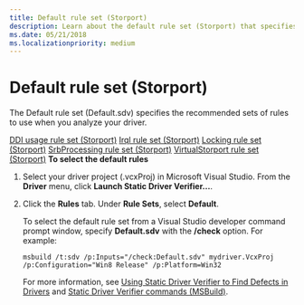 ```yaml
---
title: Default rule set (Storport)
description: Learn about the default rule set (Storport) that specifies the recommended sets of rules to use when you analyze your driver.
ms.date: 05/21/2018
ms.localizationpriority: medium
---
```


# Default rule set (Storport)


The Default rule set (Default.sdv) specifies the recommended sets of rules to use when you analyze your driver.

[DDI usage rule set (Storport)](ddi-usage-rule-set--storport-.md)
[Irql rule set (Storport)](irql-rule-set--storport-.md)
[Locking rule set (Storport)](locking-rule-set--storport-.md)
[SrbProcessing rule set (Storport)](srbprocessing-rule-set--storport-.md)
[VirtualStorport rule set (Storport)](virtualstorport-rule-set--storport-.md)
**To select the default rules**

1.  Select your driver project (.vcxProj) in Microsoft Visual Studio. From the **Driver** menu, click **Launch Static Driver Verifier…**.

2.  Click the **Rules** tab. Under **Rule Sets**, select **Default**.

    To select the default rule set from a Visual Studio developer command prompt window, specify **Default.sdv** with the **/check** option. For example:

    ```
    msbuild /t:sdv /p:Inputs="/check:Default.sdv" mydriver.VcxProj /p:Configuration="Win8 Release" /p:Platform=Win32
    ```

    For more information, see [Using Static Driver Verifier to Find Defects in Drivers](./using-static-driver-verifier-to-find-defects-in-drivers.md) and [Static Driver Verifier commands (MSBuild)](./-static-driver-verifier-commands--msbuild-.md).

 


